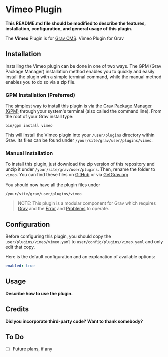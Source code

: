 # Vimeo Plugin

**This README.md file should be modified to describe the features, installation, configuration, and general usage of this plugin.**

The **Vimeo** Plugin is for [Grav CMS](http://github.com/getgrav/grav). Vimeo Plugin for Grav

## Installation

Installing the Vimeo plugin can be done in one of two ways. The GPM (Grav Package Manager) installation method enables you to quickly and easily install the plugin with a simple terminal command, while the manual method enables you to do so via a zip file.

### GPM Installation (Preferred)

The simplest way to install this plugin is via the [Grav Package Manager (GPM)](http://learn.getgrav.org/advanced/grav-gpm) through your system's terminal (also called the command line).  From the root of your Grav install type:

    bin/gpm install vimeo

This will install the Vimeo plugin into your `/user/plugins` directory within Grav. Its files can be found under `/your/site/grav/user/plugins/vimeo`.

### Manual Installation

To install this plugin, just download the zip version of this repository and unzip it under `/your/site/grav/user/plugins`. Then, rename the folder to `vimeo`. You can find these files on [GitHub](https://github.com/christian-worreschk/grav-plugin-vimeo) or via [GetGrav.org](http://getgrav.org/downloads/plugins#extras).

You should now have all the plugin files under

    /your/site/grav/user/plugins/vimeo
	
> NOTE: This plugin is a modular component for Grav which requires [Grav](http://github.com/getgrav/grav) and the [Error](https://github.com/getgrav/grav-plugin-error) and [Problems](https://github.com/getgrav/grav-plugin-problems) to operate.

## Configuration

Before configuring this plugin, you should copy the `user/plugins/vimeo/vimeo.yaml` to `user/config/plugins/vimeo.yaml` and only edit that copy.

Here is the default configuration and an explanation of available options:

```yaml
enabled: true
```

## Usage

**Describe how to use the plugin.**

## Credits

**Did you incorporate third-party code? Want to thank somebody?**

## To Do

- [ ] Future plans, if any

